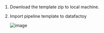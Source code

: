 1. Download the template zip to local machine. 

2. Import pipeline template to datafactoy

    ![image](https://user-images.githubusercontent.com/72768193/150592842-e0bf90e7-ef7c-461d-804d-545b337e43ed.png)
